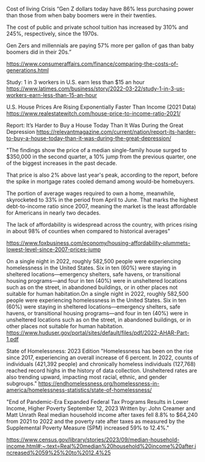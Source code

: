 Cost of living Crisis
“Gen Z dollars today have 86% less purchasing power than those from when baby boomers were in their twenties.

The cost of public and private school tuition has increased by 310% and 245%, respectively, since the 1970s.

Gen Zers and millennials are paying 57% more per gallon of gas than baby boomers did in their 20s.”

https://www.consumeraffairs.com/finance/comparing-the-costs-of-generations.html


Study: 1 in 3 workers in U.S. earn less than $15 an hour
https://www.latimes.com/business/story/2022-03-22/study-1-in-3-us-workers-earn-less-than-15-an-hour

U.S. House Prices Are Rising Exponentially Faster Than Income (2021 Data)
https://www.realestatewitch.com/house-price-to-income-ratio-2021/

Report: It’s Harder to Buy a House Today Than It Was During the Great Depression
https://relevantmagazine.com/current/nation/report-its-harder-to-buy-a-house-today-than-it-was-during-the-great-depression/

"The findings show the price of a median single-family house surged to $350,000 in the second quarter, a 10% jump from the previous quarter, one of the biggest increases in the past decade. 

That price is also 2% above last year's peak, according to the report, before the spike in mortgage rates cooled demand among would-be homebuyers.  

The portion of average wages required to own a home, meanwhile, skyrocketed to 33% in the period from April to June. That marks the highest debt-to-income ratio since 2007, meaning the market is the least affordable for Americans in nearly two decades.

The lack of affordability is widespread across the country, with prices rising in about 98% of counties when compared to historical averages"

https://www.foxbusiness.com/economy/housing-affordability-plummets-lowest-level-since-2007-prices-jump

On a single night in 2022, roughly 582,500 people were experiencing homelessness in the United States. Six in ten (60%) were staying in sheltered locations—emergency shelters, safe havens, or transitional housing programs—and four in ten (40%) were in unsheltered locations such as on the street, in abandoned buildings, or in other places not suitable for human habitation.On a single night in 2022, roughly 582,500 people were experiencing homelessness in the United States. Six in ten (60%) were staying in sheltered locations—emergency shelters, safe havens, or transitional housing programs—and four in ten (40%) were in unsheltered locations such as on the street, in abandoned buildings, or in other places not suitable for human habitation.
https://www.huduser.gov/portal/sites/default/files/pdf/2022-AHAR-Part-1.pdf

State of Homelessness: 2023 Edition
"Homelessness has been on the rise since 2017, experiencing an overall increase of 6 percent.
In 2022, counts of individuals (421,392 people) and chronically homeless individuals (127,768) reached record highs in the history of data collection.
Unsheltered rates are also trending upward, impacting most racial, ethnic, and gender subgroups."
https://endhomelessness.org/homelessness-in-america/homelessness-statistics/state-of-homelessness/

"End of Pandemic-Era Expanded Federal Tax Programs Results in Lower Income, Higher Poverty
September 12, 2023
Written by:
John Creamer and Matt Unrath
Real median household income after taxes fell 8.8% to $64,240 from 2021 to 2022 and the poverty rate after taxes as measured by the Supplemental Poverty Measure (SPM) increased 59% to 12.4%."

https://www.census.gov/library/stories/2023/09/median-household-income.html#:~:text=Real%20median%20household%20income%20after,increased%2059%25%20to%2012.4%25
